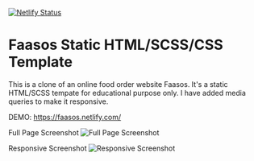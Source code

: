 [![Netlify Status](https://api.netlify.com/api/v1/badges/fd26f068-9e69-45c1-bae6-2693431de380/deploy-status)](https://app.netlify.com/sites/faasos/deploys)

# Faasos Static HTML/SCSS/CSS Template

This is a clone of an online food order website Faasos. It's a static HTML/SCSS tempate for educational purpose only. I have added media queries to make it responsive.

DEMO: https://faasos.netlify.com/

Full Page Screenshot
![Full Page Screenshot](https://github.com/soubhikchatterjee/online-food-order-template/blob/master/img/screenshot_full.png?raw=true)

Responsive Screenshot
![Responsive Screenshot](https://github.com/soubhikchatterjee/online-food-order-template/blob/master/img/screenshot_responsive.png?raw=true)
